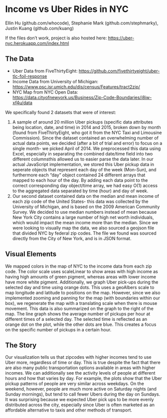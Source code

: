 
# Income vs Uber Rides in NYC

Ellin Hu (github.com/whocode), Stephanie Mark (github.com/stephmarky), Justin Kuang (github.com/kuang)

If the files don’t work, project is also hosted here: https://uber-nyc.herokuapp.com/index.html


## The Data

- Uber Data from FiveThirtyEight: https://github.com/fivethirtyeight/uber-tlc-foil-response
- Income Data from University of Michigan:
https://www.psc.isr.umich.edu/dis/census/Features/tract2zip/
- NYC Map from NYC Open Data:
https://data.cityofnewyork.us/Business/Zip-Code-Boundaries/i8iw-xf4u/data

We specifically found 2 datasets that were of interest:
1. A sample of around 20 million Uber pickups (specific data attributes being location, date,
and time) in 2014 and 2015, broken down by month (found from FiveThirtyEight, who got
it from the NYC Taxi and Limousine Commission). Since the dataset contained an
overwhelming number of actual data points, we decided (after a bit of trial and error) to
focus on a single month- we picked April of 2014. We preprocessed this data using
Excel, especially in separating the combined date/time field into two different columnsthis
allowed us to easier parse the data later. In our actual JavaScript implementation,
we stored this Uber pickup data in seperate objects that represent each day of the week
(Mon-Sun), and furthermore each “day” object contained 24 different arrays that mapped
to each hour of the day. By adding each data point to the correct corresponding day
object/time array, we had easy O(1) access to the aggregated data separated by time
(hour) and day of week.
2. Our second dataset contained data on the median and mean income of each zip code of
the United States- this data was collected by the University of Michigan, and is based on
the 2009 American Community Survey. We decided to use median numbers instead of
mean because New York City contains a large number of high net worth individuals,
which would impact the mean income more than the median.
Since we were looking to visually map the data, we also sourced a geojson file that divided NYC
by federal zip codes. The file we found was sourced directly from the City of New York, and is in
JSON format.


## Visual Elements

We mapped colors in the map of NYC to the income data from each zip code. The color scale
uses scaleLinear to show areas with high income as having high amounts of green pigment,
whereas areas with lower income have more white pigment.
Additionally, we graph Uber pick-ups during the selected day and time using orange dots. This
uses a geoAlbers scale to map longitude and latitude to positions on the map. However, since
we also implemented zooming and panning for the map (with boundaries within our box), we
regenerate the map with a translating scale when there is mouse movement.
This data is also summarized on the graph to the right of the map. The line graph shows the
average number of pickups per hour at different times of a selected day. The selected time is
reflected as an orange dot on the plot, while the other dots are blue. This creates a focus on the
specific number of pickups in a certain hour.

## The Story

Our visualization tells us that zipcodes with higher incomes tend to use Uber more, regardless
of time or day. This is true despite the fact that there are also many public transportation
options available in areas with higher incomes. We can additionally see the activity levels of
people at different hours and how that varies by day. For example, the plots show that the Uber
pickup patterns of people are very similar across weekdays. On the weekend, however, people
are much more active on Saturday nights (and Sunday mornings), but tend to call fewer Ubers
during the day on Sundays. It was surprising because we expected Uber pick ups to be more
evenly distributed across the city, especially since Uber is often marketed as an affordable
alternative to taxis and other methods of transport.
